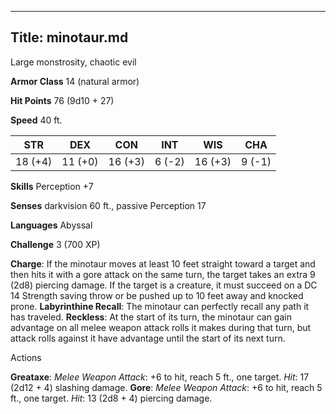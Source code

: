 -------------------------
Title: minotaur.md
-------------------------


Large monstrosity, chaotic evil

**Armor Class** 14 (natural armor)

**Hit Points** 76 (9d10 + 27)

**Speed** 40 ft.

  STR|       DEX|       CON|       INT|      WIS|       CHA
  ---------| ---------| ---------| --------| ---------| --------
   18 (+4)   | 11 (+0)   | 16 (+3)   | 6 (-2)   | 16 (+3)   | 9 (-1)

**Skills** Perception +7

**Senses** darkvision 60 ft., passive Perception 17

**Languages** Abyssal

**Challenge** 3 (700 XP)


**Charge**: If the minotaur moves at least 10 feet straight toward a
    target and then hits it with a gore attack on the same turn, the
    target takes an extra 9 (2d8) piercing damage. If the target is a
    creature, it must succeed on a DC 14 Strength saving throw or be
    pushed up to 10 feet away and knocked prone.
**Labyrinthine Recall**: The minotaur can perfectly recall any path
    it has traveled.
**Reckless**: At the start of its turn, the minotaur can gain
    advantage on all melee weapon attack rolls it makes during that
    turn, but attack rolls against it have advantage until the start of
    its next turn.


Actions

**Greataxe**: *Melee Weapon Attack*: +6 to hit, reach 5 ft.,
    one target. *Hit*: 17 (2d12 + 4) slashing damage.
**Gore**: *Melee Weapon Attack*: +6 to hit, reach 5 ft., one target.
    *Hit*: 13 (2d8 + 4) piercing damage.

